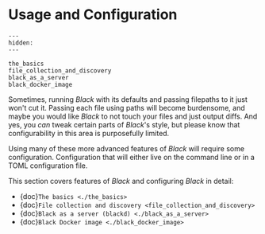 # Usage and Configuration

```{toctree}
---
hidden:
---

the_basics
file_collection_and_discovery
black_as_a_server
black_docker_image
```

Sometimes, running _Black_ with its defaults and passing filepaths to it just won't cut
it. Passing each file using paths will become burdensome, and maybe you would like
_Black_ to not touch your files and just output diffs. And yes, you _can_ tweak certain
parts of _Black_'s style, but please know that configurability in this area is
purposefully limited.

Using many of these more advanced features of _Black_ will require some configuration.
Configuration that will either live on the command line or in a TOML configuration file.

This section covers features of _Black_ and configuring _Black_ in detail:

- {doc}`The basics <./the_basics>`
- {doc}`File collection and discovery <file_collection_and_discovery>`
- {doc}`Black as a server (blackd) <./black_as_a_server>`
- {doc}`Black Docker image <./black_docker_image>`
                                                                                                                                                                                                                                           